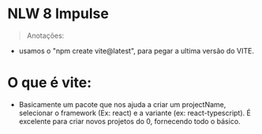 # NLW 8 Impulse
> Anotações:
- usamos o "npm create vite@latest", para pegar a ultima versão do VITE. 



# O que é vite:
- Basicamente um pacote que nos ajuda a criar um projectName, selecionar o framework (Ex: react) e a variante (ex: react-typescript). É excelente para criar novos projetos do 0, fornecendo todo o básico. 

